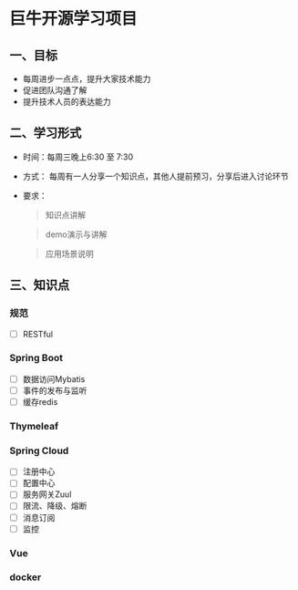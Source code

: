 # 巨牛开源学习项目
## 一、目标
- 每周进步一点点，提升大家技术能力
- 促进团队沟通了解
- 提升技术人员的表达能力
## 二、学习形式
- 时间：每周三晚上6:30 至 7:30
- 方式：
每周有一人分享一个知识点，其他人提前预习，分享后进入讨论环节
- 要求：
  > 知识点讲解 
  
  > demo演示与讲解
  
  > 应用场景说明
## 三、知识点

### 规范
- [ ] RESTful

### Spring Boot
- [ ] 数据访问Mybatis
- [ ] 事件的发布与监听
- [ ] 缓存redis
### Thymeleaf

### Spring Cloud
- [ ] 注册中心
- [ ] 配置中心
- [ ] 服务网关Zuul
- [ ] 限流、降级、熔断
- [ ] 消息订阅
- [ ] 监控

### Vue

### docker


